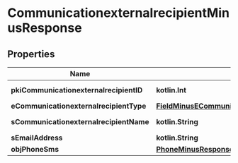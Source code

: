 
# CommunicationexternalrecipientMinusResponse

## Properties
Name | Type | Description | Notes
------------ | ------------- | ------------- | -------------
**pkiCommunicationexternalrecipientID** | **kotlin.Int** | The unique ID of the Communicationexternalrecipient | 
**eCommunicationexternalrecipientType** | [**FieldMinusECommunicationexternalrecipientType**](FieldMinusECommunicationexternalrecipientType.md) |  | 
**sCommunicationexternalrecipientName** | **kotlin.String** | The Name of the Communicationexternalrecipient | 
**sEmailAddress** | **kotlin.String** | The email address. |  [optional]
**objPhoneSms** | [**PhoneMinusResponseCompound**](PhoneMinusResponseCompound.md) |  |  [optional]



